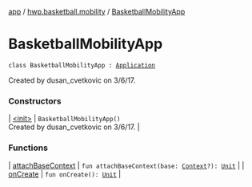 [app](../../index.md) / [hwp.basketball.mobility](../index.md) / [BasketballMobilityApp](.)

# BasketballMobilityApp

`class BasketballMobilityApp : `[`Application`](https://developer.android.com/reference/android/app/Application.html)

Created by dusan_cvetkovic on 3/6/17.

### Constructors

| [&lt;init&gt;](-init-.md) | `BasketballMobilityApp()`<br>Created by dusan_cvetkovic on 3/6/17. |

### Functions

| [attachBaseContext](attach-base-context.md) | `fun attachBaseContext(base: `[`Context`](https://developer.android.com/reference/android/content/Context.html)`?): `[`Unit`](https://kotlinlang.org/api/latest/jvm/stdlib/kotlin/-unit/index.html) |
| [onCreate](on-create.md) | `fun onCreate(): `[`Unit`](https://kotlinlang.org/api/latest/jvm/stdlib/kotlin/-unit/index.html) |

